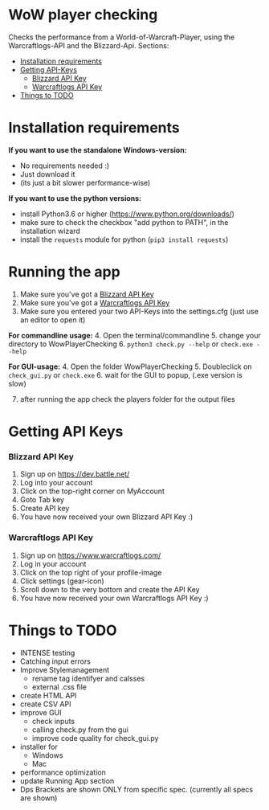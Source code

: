 # WoW player checking
Checks the performance from a World-of-Warcraft-Player, using the Warcraftlogs-API and the Blizzard-Api.
Sections:
- [Installation requirements](#installation-requirments)
- [Getting API-Keys](#getting-api-keys)
  - [Blizzard API Key](#blizzard-api-key)
  - [Warcraftlogs API Key](#warcraftlogs-api-key)
- [Things to TODO](#things-to-todo)

# Installation requirements
**If you want to use the standalone Windows-version:**
* No requirements needed :)
* Just download it
* (its just a bit slower performance-wise)

**If you want to use the python versions:**
* install Python3.6 or higher	(https://www.python.org/downloads/)
* make sure to check the checkbox "add python to PATH", in the installation wizard
* install the `requests` module for python (`pip3 install requests`)

# Running the app
1. Make sure you've got a [Blizzard API Key](#blizzard-api-key)
2. Make sure you've got a [Warcraftlogs API Key](#warcraftlogs-api-key)
3. Make sure you entered your two API-Keys into the settings.cfg (just use an editor to open it)

**For commandline usage:**
4. Open the terminal/commandline
5. change your directory to WowPlayerChecking
6. `python3 check.py --help` or `check.exe --help`

**For GUI-usage:**
4. Open the folder WowPlayerChecking
5. Doubleclick on `check_gui.py` or `check.exe`
6. wait for the GUI to popup, (.exe version is slow)

7. after running the app check the players folder for the output files

# Getting API Keys
### Blizzard API Key
1. Sign up on https://dev.battle.net/
2. Log into your account
3. Click on the top-right corner on MyAccount
4. Goto Tab key
5. Create API key
6. You have now received your own Blizzard API Key :)

### Warcraftlogs API Key
1. Sign up on https://www.warcraftlogs.com/
2. Log in your account
3. Click on the top right of your profile-image
4. Click settings (gear-icon)
5. Scroll down to the very bottom and create the API Key
6. You have now received your own Warcraftlogs API Key :)

# Things to TODO
- INTENSE testing
- Catching input errors
- Improve Stylemanagement
  - rename tag identifyer and calsses
  - external .css file
- create HTML API
- create CSV API
- improve GUI
  - check inputs
  - calling check.py from the gui
  - improve code quality for check_gui.py
- installer for
  - Windows
  - Mac
- performance optimization
- update Running App section
- Dps Brackets are shown ONLY from specific spec. (currently all specs are shown)
